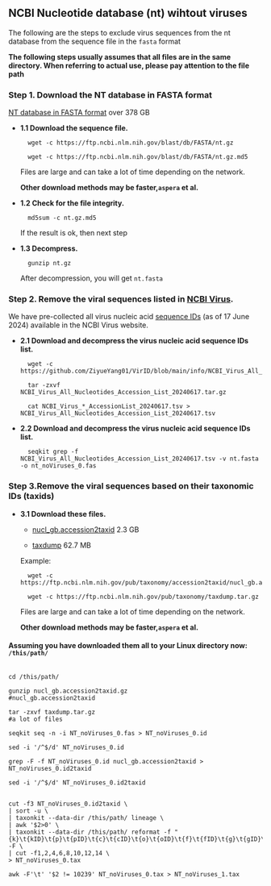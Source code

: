## NCBI Nucleotide database (nt) wihtout viruses
The following are the steps to exclude virus sequences from the nt database from the sequence file in the `fasta` format 

**The following steps usually assumes that all files are in the same directory. When referring to actual use, please pay attention to the file path**


### Step 1. Download the NT database in FASTA format
[NT database in FASTA format](https://ftp.ncbi.nlm.nih.gov/blast/db/FASTA/nt.gz)  over 378 GB
  - **1.1 Download the sequence file.**
    ```shell
      wget -c https://ftp.ncbi.nlm.nih.gov/blast/db/FASTA/nt.gz

      wget -c https://ftp.ncbi.nlm.nih.gov/blast/db/FASTA/nt.gz.md5
    ```
    Files are large and can take a lot of time depending on the network.
    
    **Other download methods may be faster,`aspera` et al.**

  - **1.2 Check for the file integrity.**
    ```shell
      md5sum -c nt.gz.md5
    ```
      If the result is ok, then next step
    
  - **1.3 Decompress.**
    ```shell
      gunzip nt.gz
    ```
    After decompression, you will get `nt.fasta`
    

### Step 2. Remove the viral sequences listed in [NCBI Virus](https://www.ncbi.nlm.nih.gov/labs/virus/vssi/#/).
We have pre-collected all virus nucleic acid [sequence IDs](./NCBI_Virus_All_Nucleotides_Accession_List_20240617.tar.gz) (as of 17 June 2024) available in the NCBI Virus website.

  - **2.1 Download and decompress the virus nucleic acid sequence IDs list.**
    ```shell
      wget -c https://github.com/ZiyueYang01/VirID/blob/main/info/NCBI_Virus_All_Nucleotides_Accession_List_20240617.tar.gz
    
      tar -zxvf NCBI_Virus_All_Nucleotides_Accession_List_20240617.tar.gz
    
      cat NCBI_Virus_*_AccessionList_20240617.tsv > NCBI_Virus_All_Nucleotides_Accession_List_20240617.tsv
    ```
  - **2.2 Download and decompress the virus nucleic acid sequence IDs list.**
    ```shell
      seqkit grep -f NCBI_Virus_All_Nucleotides_Accession_List_20240617.tsv -v nt.fasta -o nt_noViruses_0.fas
    ```


### Step 3.Remove the viral sequences based on their taxonomic IDs (taxids)


  - **3.1 Download these files.**

    - [nucl_gb.accession2taxid](https://ftp.ncbi.nlm.nih.gov/pub/taxonomy/accession2taxid/nucl_gb.accession2taxid.gz)  2.3 GB

    - [taxdump](https://ftp.ncbi.nlm.nih.gov/pub/taxonomy/taxdump.tar.gz) 62.7 MB
   
    Example:
    ```shell
      wget -c https://ftp.ncbi.nlm.nih.gov/pub/taxonomy/accession2taxid/nucl_gb.accession2taxid.gz
    
      wget -c https://ftp.ncbi.nlm.nih.gov/pub/taxonomy/taxdump.tar.gz

    ```
    Files are large and can take a lot of time depending on the network.
    
    **Other download methods may be faster,`aspera` et al.**


#### Assuming you have downloaded them all to your Linux directory now: `/this/path/`

```shell

cd /this/path/

gunzip nucl_gb.accession2taxid.gz
#nucl_gb.accession2taxid

tar -zxvf taxdump.tar.gz
#a lot of files

seqkit seq -n -i NT_noViruses_0.fas > NT_noViruses_0.id

sed -i '/^$/d' NT_noViruses_0.id

grep -F -f NT_noViruses_0.id nucl_gb.accession2taxid > NT_noViruses_0.id2taxid

sed -i '/^$/d' NT_noViruses_0.id2taxid


cut -f3 NT_noViruses_0.id2taxid \
| sort -u \
| taxonkit --data-dir /this/path/ lineage \
| awk '$2>0' \
| taxonkit --data-dir /this/path/ reformat -f "{k}\t{kID}\t{p}\t{pID}\t{c}\t{cID}\t{o}\t{oID}\t{f}\t{fID}\t{g}\t{gID}\t{s}\t{sID}" -F \
| cut -f1,2,4,6,8,10,12,14 \
> NT_noViruses_0.tax

awk -F'\t' '$2 != 10239' NT_noViruses_0.tax > NT_noViruses_1.tax

```
